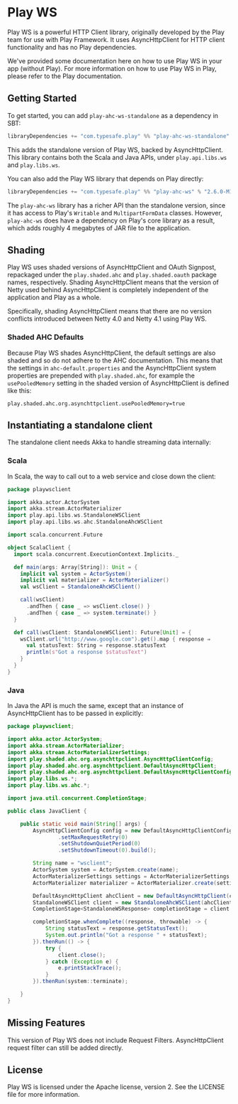 # Play WS

Play WS is a powerful HTTP Client library, originally developed by the Play team for use with Play Framework. It uses AsyncHttpClient for HTTP client functionality and has no Play dependencies.

We've provided some documentation here on how to use Play WS in your app (without Play). For more information on how to use Play WS in Play, please refer to the Play documentation.

## Getting Started

To get started, you can add `play-ahc-ws-standalone` as a dependency in SBT:

```scala
libraryDependencies += "com.typesafe.play" %% "play-ahc-ws-standalone" % "2.6.0-M1"
```

This adds the standalone version of Play WS, backed by AsyncHttpClient.  This library contains both the Scala and Java APIs, under `play.api.libs.ws` and `play.libs.ws`.

You can also add the Play WS library that depends on Play directly:

```scala
libraryDependencies += "com.typesafe.play" %% "play-ahc-ws" % "2.6.0-M1"
```

The `play-ahc-ws` library has a richer API than the standalone version, since it has access to Play's `Writable` and `MultipartFormData` classes.  However, `play-ahc-ws` does have a dependency on Play's core library as a result, which adds roughly 4 megabytes of JAR file to the application. 

## Shading

Play WS uses shaded versions of AsyncHttpClient and OAuth Signpost, repackaged under the `play.shaded.ahc` and `play.shaded.oauth` package names, respectively.  Shading AsyncHttpClient means that the version of Netty used behind AsyncHttpClient is completely independent of the application and Play as a whole.

Specifically, shading AsyncHttpClient means that there are no version conflicts introduced between Netty 4.0 and Netty 4.1 using Play WS.

### Shaded AHC Defaults 

Because Play WS shades AsyncHttpClient, the default settings are also shaded and so do not adhere to the AHC documentation.  This means that the settings in `ahc-default.properties` and the AsyncHttpClient system properties are prepended with `play.shaded.ahc`, for example the `usePooledMemory` setting in the shaded version of AsyncHttpClient is defined like this:

```properties
play.shaded.ahc.org.asynchttpclient.usePooledMemory=true
```

## Instantiating a standalone client

The standalone client needs Akka to handle streaming data internally:

### Scala

In Scala, the way to call out to a web service and close down the client:

```scala
package playwsclient

import akka.actor.ActorSystem
import akka.stream.ActorMaterializer
import play.api.libs.ws.StandaloneWSClient
import play.api.libs.ws.ahc.StandaloneAhcWSClient

import scala.concurrent.Future

object ScalaClient {
  import scala.concurrent.ExecutionContext.Implicits._

  def main(args: Array[String]): Unit = {
    implicit val system = ActorSystem()
    implicit val materializer = ActorMaterializer()
    val wsClient = StandaloneAhcWSClient()

    call(wsClient)
      .andThen { case _ => wsClient.close() }
      .andThen { case _ => system.terminate() }
  }

  def call(wsClient: StandaloneWSClient): Future[Unit] = {
    wsClient.url("http://www.google.com").get().map { response ⇒
      val statusText: String = response.statusText
      println(s"Got a response $statusText")
    }
  }
}
```

### Java

In Java the API is much the same, except that an instance of AsyncHttpClient has to be passed in explicitly:

```java
package playwsclient;

import akka.actor.ActorSystem;
import akka.stream.ActorMaterializer;
import akka.stream.ActorMaterializerSettings;
import play.shaded.ahc.org.asynchttpclient.AsyncHttpClientConfig;
import play.shaded.ahc.org.asynchttpclient.DefaultAsyncHttpClient;
import play.shaded.ahc.org.asynchttpclient.DefaultAsyncHttpClientConfig;
import play.libs.ws.*;
import play.libs.ws.ahc.*;

import java.util.concurrent.CompletionStage;

public class JavaClient {

    public static void main(String[] args) {
        AsyncHttpClientConfig config = new DefaultAsyncHttpClientConfig.Builder()
                .setMaxRequestRetry(0)
                .setShutdownQuietPeriod(0)
                .setShutdownTimeout(0).build();

        String name = "wsclient";
        ActorSystem system = ActorSystem.create(name);
        ActorMaterializerSettings settings = ActorMaterializerSettings.create(system);
        ActorMaterializer materializer = ActorMaterializer.create(settings, system, name);

        DefaultAsyncHttpClient ahcClient = new DefaultAsyncHttpClient(config);
        StandaloneWSClient client = new StandaloneAhcWSClient(ahcClient, materializer);
        CompletionStage<StandaloneWSResponse> completionStage = client.url("http://www.google.com").get();

        completionStage.whenComplete((response, throwable) -> {
            String statusText = response.getStatusText();
            System.out.println("Got a response " + statusText);
        }).thenRun(() -> {
            try {
                client.close();
            } catch (Exception e) {
                e.printStackTrace();
            }
        }).thenRun(system::terminate);

    }
}
```

## Missing Features

This version of Play WS does not include Request Filters.  AsyncHttpClient request filter can still be added directly.

## License

Play WS is licensed under the Apache license, version 2. See the LICENSE file for more information.
